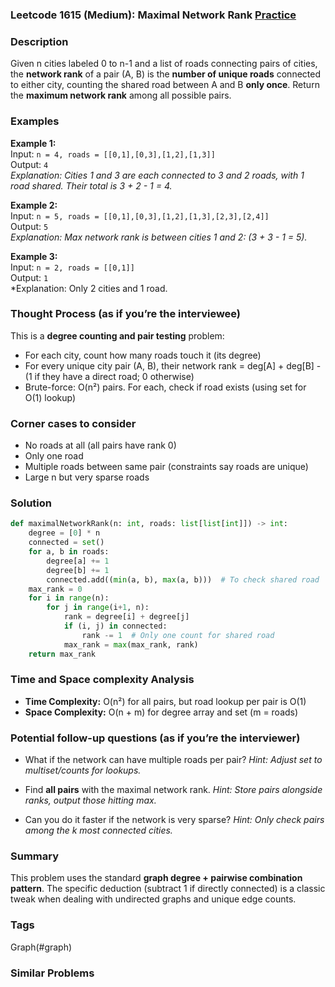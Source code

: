 ### Leetcode 1615 (Medium): Maximal Network Rank [Practice](https://leetcode.com/problems/maximal-network-rank)

### Description  
Given n cities labeled 0 to n-1 and a list of roads connecting pairs of cities, the **network rank** of a pair (A, B) is the **number of unique roads** connected to either city, counting the shared road between A and B **only once**. Return the **maximum network rank** among all possible pairs.

### Examples  
**Example 1:**  
Input: `n = 4, roads = [[0,1],[0,3],[1,2],[1,3]]`  
Output: `4`  
*Explanation: Cities 1 and 3 are each connected to 3 and 2 roads, with 1 road shared. Their total is 3 + 2 - 1 = 4.*

**Example 2:**  
Input: `n = 5, roads = [[0,1],[0,3],[1,2],[1,3],[2,3],[2,4]]`  
Output: `5`  
*Explanation: Max network rank is between cities 1 and 2: (3 + 3 - 1 = 5).*  

**Example 3:**  
Input: `n = 2, roads = [[0,1]]`  
Output: `1`  
*Explanation: Only 2 cities and 1 road.

### Thought Process (as if you’re the interviewee)  
This is a **degree counting and pair testing** problem:
- For each city, count how many roads touch it (its degree)
- For every unique city pair (A, B), their network rank = deg[A] + deg[B] - (1 if they have a direct road; 0 otherwise)
- Brute-force: O(n²) pairs. For each, check if road exists (using set for O(1) lookup)

### Corner cases to consider  
- No roads at all (all pairs have rank 0)
- Only one road
- Multiple roads between same pair (constraints say roads are unique)
- Large n but very sparse roads

### Solution

```python
def maximalNetworkRank(n: int, roads: list[list[int]]) -> int:
    degree = [0] * n
    connected = set()
    for a, b in roads:
        degree[a] += 1
        degree[b] += 1
        connected.add((min(a, b), max(a, b)))  # To check shared road
    max_rank = 0
    for i in range(n):
        for j in range(i+1, n):
            rank = degree[i] + degree[j]
            if (i, j) in connected:
                rank -= 1  # Only one count for shared road
            max_rank = max(max_rank, rank)
    return max_rank
```

### Time and Space complexity Analysis  
- **Time Complexity:** O(n²) for all pairs, but road lookup per pair is O(1)
- **Space Complexity:** O(n + m) for degree array and set (m = roads)

### Potential follow-up questions (as if you’re the interviewer)  
- What if the network can have multiple roads per pair?
  *Hint: Adjust set to multiset/counts for lookups.*

- Find **all pairs** with the maximal network rank.
  *Hint: Store pairs alongside ranks, output those hitting max.*

- Can you do it faster if the network is very sparse?
  *Hint: Only check pairs among the k most connected cities.*

### Summary
This problem uses the standard **graph degree + pairwise combination pattern**. The specific deduction (subtract 1 if directly connected) is a classic tweak when dealing with undirected graphs and unique edge counts.

### Tags
Graph(#graph)

### Similar Problems
